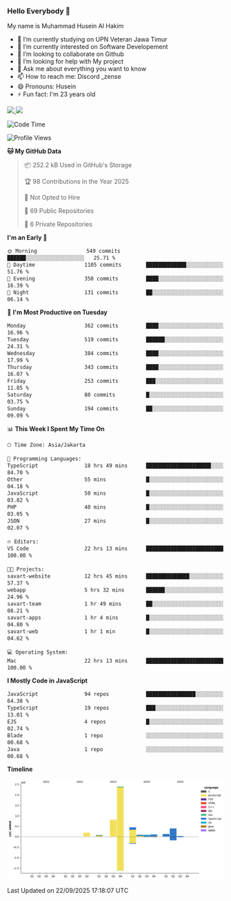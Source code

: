 ### Hello Everybody 👋

My name is Muhammad Husein Al Hakim

- 🔭 I’m currently studying on UPN Veteran Jawa Timur
- 🌱 I’m currently interested on Software Developement
- 👯 I’m looking to collaborate on Github
- 🤔 I’m looking for help with My project
- 💬 Ask me about everything you want to know
- 📫 How to reach me: Discord _zense
- 😄 Pronouns: Husein
- ⚡ Fun fact: I'm 23 years old

<p align="left">
<a href="https://github.com/huseinhq">
  <img height="180em" src="https://github-readme-stats-eight-theta.vercel.app/api?username=huseinhq&show_icons=true&theme=algolia&include_all_commits=true&count_private=true"/>
  <img height="180em" src="https://github-readme-stats-eight-theta.vercel.app/api/top-langs/?username=huseinhq&layout=compact&langs_count=8&theme=algolia"/>
</a>
</p>

<!--START_SECTION:waka-->
![Code Time](http://img.shields.io/badge/Code%20Time-2%2C679%20hrs%2046%20mins-blue)

![Profile Views](http://img.shields.io/badge/Profile%20Views-0-blue)

**🐱 My GitHub Data** 

> 📦 252.2 kB Used in GitHub's Storage 
 > 
> 🏆 98 Contributions in the Year 2025
 > 
> 🚫 Not Opted to Hire
 > 
> 📜 69 Public Repositories 
 > 
> 🔑 6 Private Repositories 
 > 
**I'm an Early 🐤** 

```text
🌞 Morning                549 commits         ██████░░░░░░░░░░░░░░░░░░░   25.71 % 
🌆 Daytime                1105 commits        █████████████░░░░░░░░░░░░   51.76 % 
🌃 Evening                350 commits         ████░░░░░░░░░░░░░░░░░░░░░   16.39 % 
🌙 Night                  131 commits         ██░░░░░░░░░░░░░░░░░░░░░░░   06.14 % 
```
📅 **I'm Most Productive on Tuesday** 

```text
Monday                   362 commits         ████░░░░░░░░░░░░░░░░░░░░░   16.96 % 
Tuesday                  519 commits         ██████░░░░░░░░░░░░░░░░░░░   24.31 % 
Wednesday                384 commits         ████░░░░░░░░░░░░░░░░░░░░░   17.99 % 
Thursday                 343 commits         ████░░░░░░░░░░░░░░░░░░░░░   16.07 % 
Friday                   253 commits         ███░░░░░░░░░░░░░░░░░░░░░░   11.85 % 
Saturday                 80 commits          █░░░░░░░░░░░░░░░░░░░░░░░░   03.75 % 
Sunday                   194 commits         ██░░░░░░░░░░░░░░░░░░░░░░░   09.09 % 
```


📊 **This Week I Spent My Time On** 

```text
🕑︎ Time Zone: Asia/Jakarta

💬 Programming Languages: 
TypeScript               18 hrs 49 mins      █████████████████████░░░░   84.70 % 
Other                    55 mins             █░░░░░░░░░░░░░░░░░░░░░░░░   04.18 % 
JavaScript               50 mins             █░░░░░░░░░░░░░░░░░░░░░░░░   03.82 % 
PHP                      40 mins             █░░░░░░░░░░░░░░░░░░░░░░░░   03.05 % 
JSON                     27 mins             █░░░░░░░░░░░░░░░░░░░░░░░░   02.07 % 

🔥 Editors: 
VS Code                  22 hrs 13 mins      █████████████████████████   100.00 % 

🐱‍💻 Projects: 
savart-website           12 hrs 45 mins      ██████████████░░░░░░░░░░░   57.37 % 
webapp                   5 hrs 32 mins       ██████░░░░░░░░░░░░░░░░░░░   24.96 % 
savart-team              1 hr 49 mins        ██░░░░░░░░░░░░░░░░░░░░░░░   08.21 % 
savart-apps              1 hr 4 mins         █░░░░░░░░░░░░░░░░░░░░░░░░   04.80 % 
savart-web               1 hr 1 min          █░░░░░░░░░░░░░░░░░░░░░░░░   04.62 % 

💻 Operating System: 
Mac                      22 hrs 13 mins      █████████████████████████   100.00 % 
```

**I Mostly Code in JavaScript** 

```text
JavaScript               94 repos            ████████████████░░░░░░░░░   64.38 % 
TypeScript               19 repos            ███░░░░░░░░░░░░░░░░░░░░░░   13.01 % 
EJS                      4 repos             █░░░░░░░░░░░░░░░░░░░░░░░░   02.74 % 
Blade                    1 repo              ░░░░░░░░░░░░░░░░░░░░░░░░░   00.68 % 
Java                     1 repo              ░░░░░░░░░░░░░░░░░░░░░░░░░   00.68 % 
```



**Timeline**

![Lines of Code chart](https://raw.githubusercontent.com/HuseinHQ/HuseinHQ/main/assets/bar_graph.png)


 Last Updated on 22/09/2025 17:18:07 UTC
<!--END_SECTION:waka-->
